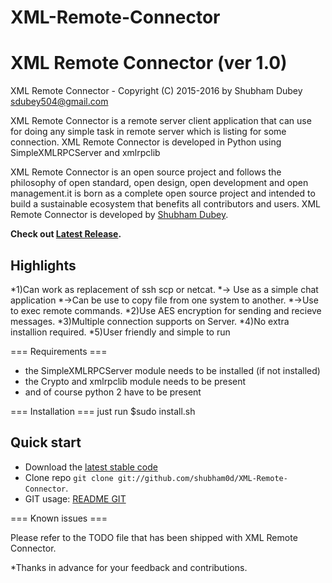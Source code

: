 # XML-Remote-Connector
XML Remote Connector (ver 1.0)
====================
XML Remote Connector - Copyright (C) 2015-2016 by Shubham Dubey <sdubey504@gmail.com>
    
    
    

    

XML Remote Connector is a remote server client application that can use for doing any simple task in remote server which is listing for some connection.
XML Remote Connector is developed in Python using SimpleXMLRPCServer and xmlrpclib 

XML Remote Connector is an open source project and follows the philosophy of open standard, open design, open development and open management.it is born as a complete open source project and intended to build a sustainable ecosystem that benefits all contributors and users.
XML Remote Connector is developed by [Shubham Dubey](https://github.com/shubham0d/).

**Check out [Latest Release](https://github.com/shubham0d/XML_Remote-Connector/releasenotes.md).**


Highlights
-------------
*1)Can work as replacement of ssh scp or netcat.
*-> Use as a simple chat application
*->Can be use to copy file from one system to another.
*->Use to exec remote commands.
*2)Use AES encryption for sending and recieve messages.
*3)Multiple connection supports on Server.
*4)No extra installion required.
*5)User friendly and simple to run



=== Requirements ===

* the SimpleXMLRPCServer module needs to be installed (if not installed)
* the Crypto and xmlrpclib module needs to be present
* and of course python 2 have to be present


=== Installation ===
just run 
$sudo install.sh 


Quick start
-----------
* Download the [latest stable code](https://github.com/shubham0d/XML-Remote-Connector/master)
* Clone repo `git clone git://github.com/shubham0d/XML-Remote-Connector`.
* GIT usage: [README GIT](README-GIT.md)

=== Known issues ===

Please refer to the TODO file that has been shipped with XML Remote Connector.

*Thanks in advance for your feedback and contributions.
